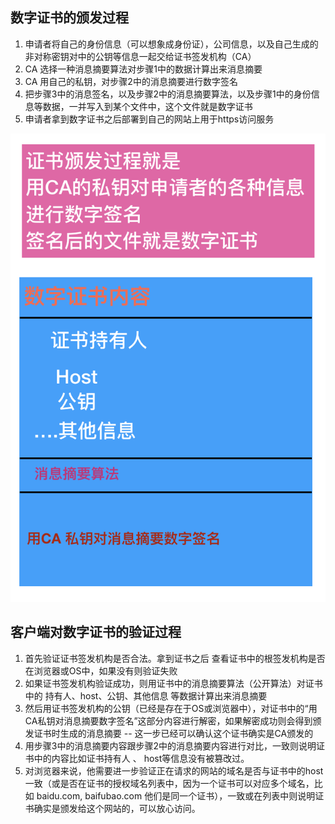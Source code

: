 ## 数字证书的颁发过程
1. 申请者将自己的身份信息（可以想象成身份证），公司信息，以及自己生成的非对称密钥对中的公钥等信息一起交给证书签发机构（CA）
2. CA 选择一种消息摘要算法对步骤1中的数据计算出来消息摘要
3. CA 用自己的私钥，对步骤2中的消息摘要进行数字签名
4. 把步骤3中的消息签名，以及步骤2中的消息摘要算法，以及步骤1中的身份信息等数据，一并写入到某个文件中，这个文件就是数字证书
5. 申请者拿到数字证书之后部署到自己的网站上用于https访问服务

![数字证书](./cert.png)


## 客户端对数字证书的验证过程

1. 首先验证证书签发机构是否合法。拿到证书之后 查看证书中的根签发机构是否在浏览器或OS中，如果没有则验证失败
2. 如果证书签发机构验证成功，则用证书中的消息摘要算法（公开算法）对证书中的 持有人、host、公钥、其他信息 等数据计算出来消息摘要
3. 然后用证书签发机构的公钥（已经是存在于OS或浏览器中），对证书中的“用CA私钥对消息摘要数字签名”这部分内容进行解密，如果解密成功则会得到颁发证书时生成的消息摘要 -- 这一步已经可以确认这个证书确实是CA颁发的
4. 用步骤3中的消息摘要内容跟步骤2中的消息摘要内容进行对比，一致则说明证书中的内容比如证书持有人 、 host等信息没有被篡改过。
5. 对浏览器来说，他需要进一步验证正在请求的网站的域名是否与证书中的host一致（或是否在证书的授权域名列表中，因为一个证书可以对应多个域名，比如 baidu.com, baifubao.com 他们是同一个证书），一致或在列表中则说明证书确实是颁发给这个网站的，可以放心访问。